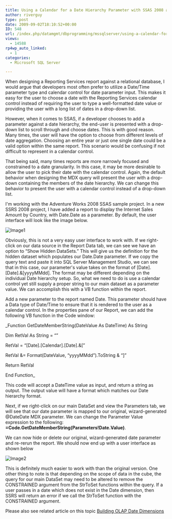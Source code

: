 ```yaml
---
title: Using a Calendar for a Date Hierarchy Parameter with SSAS 2008 and SSRS 2008
author: riverguy
type: post
date: 2009-09-02T18:10:52+00:00
ID: 548
url: /index.php/datamgmt/dbprogramming/mssqlserver/using-a-calendar-for-a-date-hierarchy-pa-2010/
views:
  - 14588
rp4wp_auto_linked:
  - 1
categories:
  - Microsoft SQL Server

---
```

When designing a Reporting Services report against a relational database, I would argue that developers most often prefer to utilize a Date/Time parameter type and calendar control for date parameter input. This makes it easy for the user to choose a date with the Reporting Services calendar control instead of requiring the user to type a well-formatted date value or providing the user with a long list of dates in a drop-down list.

However, when it comes to SSAS, if a developer chooses to add a parameter against a date hierarchy, the end-user is presented with a drop-down list to scroll through and choose dates. This is with good reason. Many times, the user will have the option to choose from different levels of date aggregation. Choosing an entire year or just one single date could be a valid option within the same report. This scenario would be confusing if not difficult to represent in a calendar control.

That being said, many times reports are more narrowly focused and constrained to a date granularity. In this case, it may be more desirable to allow the user to pick their date with the calendar control. Again, the default behavior when designing the MDX query will present the user with a drop-down containing the members of the date hierarchy. We can change this behavior to present the user with a calendar control instead of a drop-down list.

I'm working with the Adventure Works 2008 SSAS sample project. In a new SSRS 2008 project, I have added a report to display the Internet Sales Amount by Country, with Date.Date as a parameter. By default, the user interface will look like the image below.

![Image1][1]

Obviously, this is not a very easy user interface to work with. If we right-click on our data source in the Report Data tab, we can see we have an option to “Show Hidden DataSets.” This will give us the definition for the hidden dataset which populates our Date.Date parameter. If we copy the query text and paste it into SQL Server Management Studio, we can see that in this case, our parameter's value takes on the format of [Date].[Date].&[yyyyMMdd]. The format may be different depending on the individual Date hierarchy setup. So, what we need to do is use a calendar control yet still supply a proper string to our main dataset as a parameter value. We can accomplish this with a VB function within the report.

Add a new parameter to the report named Date. This parameter should have a Data type of Date/Time to ensure that it is rendered to the user as a calendar control. In the properties pane of our Report, we can add the following VB function in the Code window:

_Function GetDateMemberString(DateValue As DateTime) As String
       
Dim RetVal As String = “”
       
RetVal = “[Date].[Calendar].[Date].&[”
       
RetVal &= Format(DateValue, “yyyyMMdd”).ToString & “]”
       
Return RetVal
  
End Function_

This code will accept a DateTime value as input, and return a string as output. The output value will have a format which matches our Date hierarchy format.

Next, if we right-click on our main DataSet and view the Parameters tab, we will see that our date parameter is mapped to our original, wizard-generated @DateDate MDX parameter. We can change the Parameter Value expression to the following: **=Code.GetDateMemberString(Parameters!Date.Value)**. 

We can now hide or delete our original, wizard-generated date parameter and re-rerun the report. We should now end up with a user interface as shown below

![Image2][2]

This is definitely much easier to work with than the original version. One other thing to note is that depending on the scope of data in the cube, the query for our main DataSet may need to be altered to remove the CONSTRAINED argument from the StrToSet functions within the query. If a user passes in a date which does not exist in the Date dimension, then SSRS will return an error if we call the StrToSet function with the CONSTRAINED argument.

Please also see related article on this topic [Building OLAP Date Dimensions][3]

 [1]: http://img215.imageshack.us/img215/7002/image1z.jpg "Image1"
 [2]: http://img30.imageshack.us/img30/3941/image2qnd.jpg "Image2"
 [3]: http://www.setfocus.com/TechnicalArticles/Articles/BuildingOLAPDateDimensions.aspx